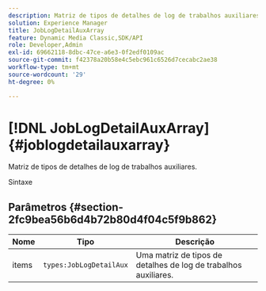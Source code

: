 ```yaml
---
description: Matriz de tipos de detalhes de log de trabalhos auxiliares.
solution: Experience Manager
title: JobLogDetailAuxArray
feature: Dynamic Media Classic,SDK/API
role: Developer,Admin
exl-id: 69662118-8dbc-47ce-a6e3-0f2edf0109ac
source-git-commit: f42378a20b58e4c5ebc961c6526d7cecabc2ae38
workflow-type: tm+mt
source-wordcount: '29'
ht-degree: 0%

---
```


# [!DNL JobLogDetailAuxArray]{#joblogdetailauxarray}

Matriz de tipos de detalhes de log de trabalhos auxiliares.

Sintaxe

## Parâmetros {#section-2fc9bea56b6d4b72b80d4f04c5f9b862}

| Nome | Tipo | Descrição |
|---|---|---|
| items | `types:JobLogDetailAux` | Uma matriz de tipos de detalhes de log de trabalhos auxiliares. |
